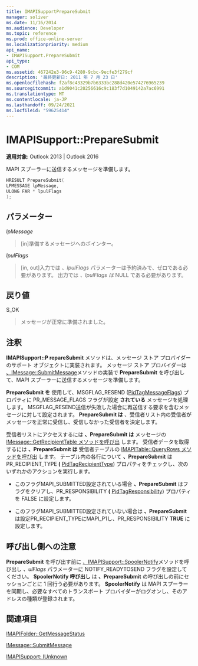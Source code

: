 ```yaml
---
title: IMAPISupportPrepareSubmit
manager: soliver
ms.date: 11/16/2014
ms.audience: Developer
ms.topic: reference
ms.prod: office-online-server
ms.localizationpriority: medium
api_name:
- IMAPISupport.PrepareSubmit
api_type:
- COM
ms.assetid: 467242e3-96c9-4280-9cbc-9ecfe3f279cf
description: '最終更新日: 2011 年 7 月 23 日'
ms.openlocfilehash: f2af8c43329b7b6333bc288d420e574276965239
ms.sourcegitcommit: a1d9041c20256616c9c183f7d1049142a7ac6991
ms.translationtype: MT
ms.contentlocale: ja-JP
ms.lasthandoff: 09/24/2021
ms.locfileid: "59625414"
---
```

# <a name="imapisupportpreparesubmit"></a>IMAPISupport::PrepareSubmit

  
  
**適用対象**: Outlook 2013 | Outlook 2016 
  
MAPI スプーラーに送信するメッセージを準備します。
  
```cpp
HRESULT PrepareSubmit(
LPMESSAGE lpMessage,
ULONG FAR * lpulFlags
);
```

## <a name="parameters"></a>パラメーター

 _lpMessage_
  
> [in]準備するメッセージへのポインター。
    
 _lpulFlags_
  
> [in, out]入力では  _、lpulFlags_ パラメーターは予約済みで、ゼロである必要があります。 出力では  _、lpulFlags は_ NULL である必要があります。 
    
## <a name="return-value"></a>戻り値

S_OK 
  
> メッセージが正常に準備されました。
    
## <a name="remarks"></a>注釈

**IMAPISupport::P repareSubmit** メソッドは、メッセージ ストア プロバイダーのサポート オブジェクトに実装されます。 メッセージ ストア プロバイダーは [、IMessage::SubmitMessage](imessage-submitmessage.md)メソッドの実装で **PrepareSubmit** を呼び出して、MAPI スプーラーに送信するメッセージを準備します。 
  
 **PrepareSubmit を** 使用して、MSGFLAG_RESEND ([PidTagMessageFlags](pidtagmessageflags-canonical-property.md)) プロパティに PR_MESSAGE_FLAGS フラグが設定 **されている** メッセージを処理します。 MSGFLAG_RESEND送信が失敗した場合に再送信する要求を含むメッセージに対して設定されます。 **PrepareSubmit は** 、受信者リスト内の受信者がメッセージを正常に受信し、受信しなかった受信者を決定します。 
  
受信者リストにアクセスするには **、PrepareSubmit は** メッセージの [IMessage::GetRecipientTable メソッドを呼び出](imessage-getrecipienttable.md) します。 受信者データを取得するには **、PrepareSubmit は** 受信者テーブルの [IMAPITable::QueryRows メソッドを呼び出](imapitable-queryrows.md) します。 テーブル内の各行について **、PrepareSubmit** は PR_RECIPIENT_TYPE **(** [PidTagRecipientType](pidtagrecipienttype-canonical-property.md)) プロパティをチェックし、次のいずれかのアクションを実行します。
  
- このフラグMAPI_SUBMITTED設定されている場合 **、PrepareSubmit** はフラグをクリアし、PR_RESPONSIBILITY **(** [PidTagResponsibility](pidtagresponsibility-canonical-property.md)) プロパティを FALSE に設定します。
    
- このフラグMAPI_SUBMITTED設定されていない場合は **、PrepareSubmit** は設定PR_RECIPIENT_TYPEにMAPI_P1し、PR_RESPONSIBILITY **TRUE** に設定します。 
    
## <a name="notes-to-callers"></a>呼び出し側への注意

**PrepareSubmit** を呼び出す前に [、IMAPISupport::SpoolerNotify](imapisupport-spoolernotify.md)メソッドを呼び出し _、ulFlags_ パラメーターに NOTIFY_READYTOSEND フラグを設定してください。 **SpoolerNotify 呼び出し** は **、PrepareSubmit** の呼び出しの前にセッションごとに 1 回行う必要があります。 **SpoolerNotify** は MAPI スプーラーを同期し、必要なすべてのトランスポート プロバイダーがログオンし、そのアドレスの種類が登録されます。 
  
## <a name="see-also"></a>関連項目



[IMAPIFolder::GetMessageStatus](imapifolder-getmessagestatus.md)
  
[IMessage::SubmitMessage](imessage-submitmessage.md)
  
[IMAPISupport: IUnknown](imapisupportiunknown.md)

